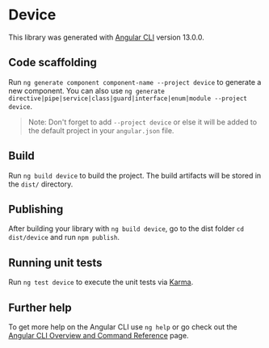 # Device

This library was generated with [Angular CLI](https://github.com/angular/angular-cli) version 13.0.0.

## Code scaffolding

Run `ng generate component component-name --project device` to generate a new component. You can also use `ng generate directive|pipe|service|class|guard|interface|enum|module --project device`.
> Note: Don't forget to add `--project device` or else it will be added to the default project in your `angular.json` file. 

## Build

Run `ng build device` to build the project. The build artifacts will be stored in the `dist/` directory.

## Publishing

After building your library with `ng build device`, go to the dist folder `cd dist/device` and run `npm publish`.

## Running unit tests

Run `ng test device` to execute the unit tests via [Karma](https://karma-runner.github.io).

## Further help

To get more help on the Angular CLI use `ng help` or go check out the [Angular CLI Overview and Command Reference](https://angular.io/cli) page.
